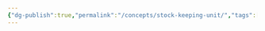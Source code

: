 ```yaml
---
{"dg-publish":true,"permalink":"/concepts/stock-keeping-unit/","tags":["concept/general"]}
---
```



